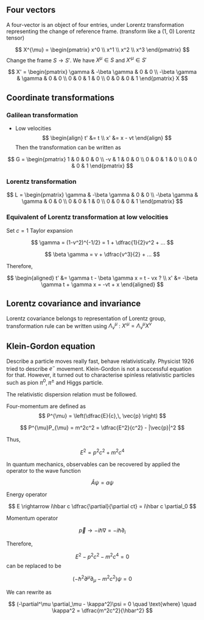 
## Four vectors
A four-vector is an object of four entries, under Lorentz transformation representing the change of reference frame. (transform like a (1, 0) Lorentz tensor)

$$
X^{\mu} = \begin{pmatrix} x^0 \\ x^1 \\ x^2 \\ x^3 \end{pmatrix}
$$
Change the frame $S \rightarrow S'$. We have $X^{\mu} \in S$ and $X'^{\mu} \in S'$ 

$$
X' = \begin{pmatrix} 
\gamma & -\beta \gamma & 0 & 0 \\
-\beta \gamma & \gamma & 0 & 0 \\
0 & 0 & 1 & 0 \\
0 & 0 & 0 & 1 
\end{pmatrix} X 
$$

## Coordinate transformations
### Galilean transformation
- Low velocities
$$
\begin{align}
t' &= t \\
x' &= x - vt
\end{align}
$$
Then the transformation can be written as

$$
G = \begin{pmatrix} 
1 & 0 & 0 & 0 \\
-v & 1 & 0 & 0 \\
0 & 0 & 1 & 0 \\
0 & 0 & 0 & 1 
\end{pmatrix}
$$
### Lorentz transformation

$$
L = \begin{pmatrix} 
\gamma & -\beta \gamma & 0 & 0 \\
-\beta \gamma & \gamma & 0 & 0 \\
0 & 0 & 1 & 0 \\
0 & 0 & 0 & 1 
\end{pmatrix}
$$
### Equivalent of Lorentz transformation at low velocities

Set $c=1$ 
Taylor expansion

$$
\gamma = (1-v^2)^{-1/2} = 1 + \dfrac{1}{2}v^2 + ...
$$

$$
\beta \gamma = v + \dfrac{v^3}{2} + ...
$$

Therefore,

$$
\begin{aligned}
t' &= \gamma t - \beta \gamma x = t - vx ? \\
x' &= -\beta \gamma t + \gamma x = -vt + x
\end{aligned} 
$$

## Lorentz covariance and invariance
Lorentz covariance belongs to representation of Lorentz group, transformation rule can be written using $\Lambda_\nu^\mu$ : $X'^\mu = \Lambda^{\mu}_\nu X^{\nu}$ 


## Klein-Gordon equation

Describe a particle moves really fast, behave relativistically. Physicist 1926 tried to describe $e^-$ movement. Klein-Gordon is not a successful equation for that. However, it turned out to characterise spinless relativistic particles such as pion $\pi^0,\, \pi^{\pm}$ and Higgs particle.

The relativistic dispersion relation must be followed. 

Four-momentum are defined as
$$
P^{\mu} = \left(\dfrac{E}{c},\, \vec{p} \right)
$$

$$
P^{\mu}P_{\mu} = m^2c^2 = \dfrac{E^2}{c^2} - |\vec{p}|^2
$$

Thus, 

$$
E^2 = p^2c^2 +m^2c^4
$$

In quantum mechanics, observables can be recovered by applied the operator to the wave function

$$
\hat A \psi = a\psi
$$

Energy operator

$$
E \rightarrow i\hbar c \dfrac{\partial}{\partial ct} = i\hbar c \partial_0
$$

Momentum operator

$$
\vec{p} \rightarrow -i\hbar \nabla = -i\hbar \partial_i
$$

Therefore,

$$
E^2 - p^2c^2 - m^2c^4 = 0
$$
can be replaced to be

$$
(-\hbar^2 \partial^{\mu}\partial_{\mu} - m^2 c^2)\psi = 0
$$

We can rewrite as

$$
(-\partial^\mu \partial_\mu - \kappa^2)\psi = 0 \quad \text{where} \quad \kappa^2 = \dfrac{m^2c^2}{\hbar^2}
$$
